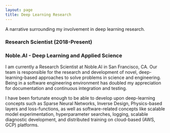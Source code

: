 ```yaml
---
layout: page
title: Deep Learning Research
---
```

A narrative surrounding my involvement in deep learning research.

### Research Scientist (2018-Present)
### Noble.AI - Deep Learning and Applied Science
I am currently a Research Scientist at Noble.AI in San Francisco, CA. Our team is responsible for the research and 
development of novel, deep-learning-based approaches to solve problems in science and engineering. Being in a software 
engineering environment has doubled my appreciation for documentation and continuous integration and testing. 

I have been fortunate enough to be able to develop upon deep-learning concepts such as Sparse Neural Networks, Inverse 
Design, Physics-based layers and loss-functions, as well as software-related concepts like scalable model 
experimentation, hyperparameter searches, logging, scalable diagnostic development, and distributed training on 
cloud-based (AWS, GCP) platforms.